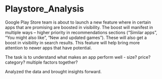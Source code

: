 # Playstore_Analysis

Google Play Store team is about to launch a new feature where in certain apps that are promising are boosted in visibility. The boost will manifest in multiple ways – higher priority in recommendations sections (“Similar apps”, “You might also like”, “New and updated games”). These will also get a boost in visibility in search results. This feature will help bring more attention to newer apps that have potential.

The task is to understand what makes an app perform well - size? price? category? multiple factors together? 

Analyzed the data and brought insights forward.
